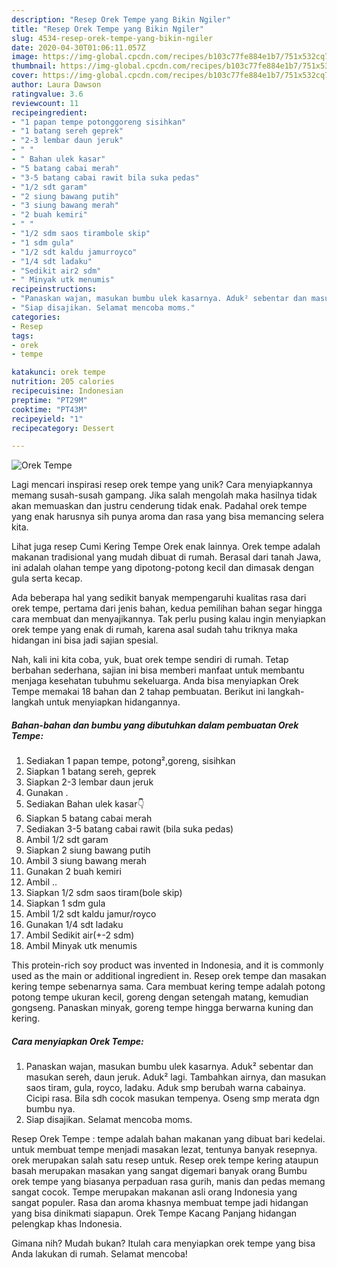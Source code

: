 ```yaml
---
description: "Resep Orek Tempe yang Bikin Ngiler"
title: "Resep Orek Tempe yang Bikin Ngiler"
slug: 4534-resep-orek-tempe-yang-bikin-ngiler
date: 2020-04-30T01:06:11.057Z
image: https://img-global.cpcdn.com/recipes/b103c77fe884e1b7/751x532cq70/orek-tempe-foto-resep-utama.jpg
thumbnail: https://img-global.cpcdn.com/recipes/b103c77fe884e1b7/751x532cq70/orek-tempe-foto-resep-utama.jpg
cover: https://img-global.cpcdn.com/recipes/b103c77fe884e1b7/751x532cq70/orek-tempe-foto-resep-utama.jpg
author: Laura Dawson
ratingvalue: 3.6
reviewcount: 11
recipeingredient:
- "1 papan tempe potonggoreng sisihkan"
- "1 batang sereh geprek"
- "2-3 lembar daun jeruk"
- " "
- " Bahan ulek kasar"
- "5 batang cabai merah"
- "3-5 batang cabai rawit bila suka pedas"
- "1/2 sdt garam"
- "2 siung bawang putih"
- "3 siung bawang merah"
- "2 buah kemiri"
- " "
- "1/2 sdm saos tirambole skip"
- "1 sdm gula"
- "1/2 sdt kaldu jamurroyco"
- "1/4 sdt ladaku"
- "Sedikit air2 sdm"
- " Minyak utk menumis"
recipeinstructions:
- "Panaskan wajan, masukan bumbu ulek kasarnya. Aduk² sebentar dan masukan sereh, daun jeruk. Aduk² lagi. Tambahkan airnya, dan masukan saos tiram, gula, royco, ladaku. Aduk smp berubah warna cabainya. Cicipi rasa. Bila sdh cocok masukan tempenya. Oseng smp merata dgn bumbu nya."
- "Siap disajikan. Selamat mencoba moms."
categories:
- Resep
tags:
- orek
- tempe

katakunci: orek tempe 
nutrition: 205 calories
recipecuisine: Indonesian
preptime: "PT29M"
cooktime: "PT43M"
recipeyield: "1"
recipecategory: Dessert

---
```



![Orek Tempe](https://img-global.cpcdn.com/recipes/b103c77fe884e1b7/751x532cq70/orek-tempe-foto-resep-utama.jpg)

Lagi mencari inspirasi resep orek tempe yang unik? Cara menyiapkannya memang susah-susah gampang. Jika salah mengolah maka hasilnya tidak akan memuaskan dan justru cenderung tidak enak. Padahal orek tempe yang enak harusnya sih punya aroma dan rasa yang bisa memancing selera kita.

Lihat juga resep Cumi Kering Tempe Orek enak lainnya. Orek tempe adalah makanan tradisional yang mudah dibuat di rumah. Berasal dari tanah Jawa, ini adalah olahan tempe yang dipotong-potong kecil dan dimasak dengan gula serta kecap.

Ada beberapa hal yang sedikit banyak mempengaruhi kualitas rasa dari orek tempe, pertama dari jenis bahan, kedua pemilihan bahan segar hingga cara membuat dan menyajikannya. Tak perlu pusing kalau ingin menyiapkan orek tempe yang enak di rumah, karena asal sudah tahu triknya maka hidangan ini bisa jadi sajian spesial.


Nah, kali ini kita coba, yuk, buat orek tempe sendiri di rumah. Tetap berbahan sederhana, sajian ini bisa memberi manfaat untuk membantu menjaga kesehatan tubuhmu sekeluarga. Anda bisa menyiapkan Orek Tempe memakai 18 bahan dan 2 tahap pembuatan. Berikut ini langkah-langkah untuk menyiapkan hidangannya.

<!--inarticleads1-->

##### Bahan-bahan dan bumbu yang dibutuhkan dalam pembuatan Orek Tempe:

1. Sediakan 1 papan tempe, potong²,goreng, sisihkan
1. Siapkan 1 batang sereh, geprek
1. Siapkan 2-3 lembar daun jeruk
1. Gunakan  .
1. Sediakan  Bahan ulek kasar👇
1. Siapkan 5 batang cabai merah
1. Sediakan 3-5 batang cabai rawit (bila suka pedas)
1. Ambil 1/2 sdt garam
1. Siapkan 2 siung bawang putih
1. Ambil 3 siung bawang merah
1. Gunakan 2 buah kemiri
1. Ambil  ..
1. Siapkan 1/2 sdm saos tiram(bole skip)
1. Siapkan 1 sdm gula
1. Ambil 1/2 sdt kaldu jamur/royco
1. Gunakan 1/4 sdt ladaku
1. Ambil Sedikit air(+-2 sdm)
1. Ambil  Minyak utk menumis


This protein-rich soy product was invented in Indonesia, and it is commonly used as the main or additional ingredient in. Resep orek tempe dan masakan kering tempe sebenarnya sama. Cara membuat kering tempe adalah potong potong tempe ukuran kecil, goreng dengan setengah matang, kemudian gongseng. Panaskan minyak, goreng tempe hingga berwarna kuning dan kering. 

<!--inarticleads2-->

##### Cara menyiapkan Orek Tempe:

1. Panaskan wajan, masukan bumbu ulek kasarnya. Aduk² sebentar dan masukan sereh, daun jeruk. Aduk² lagi. Tambahkan airnya, dan masukan saos tiram, gula, royco, ladaku. Aduk smp berubah warna cabainya. Cicipi rasa. Bila sdh cocok masukan tempenya. Oseng smp merata dgn bumbu nya.
1. Siap disajikan. Selamat mencoba moms.


Resep Orek Tempe : tempe adalah bahan makanan yang dibuat bari kedelai. untuk membuat tempe menjadi masakan lezat, tentunya banyak resepnya. orek merupakan salah satu resep untuk. Resep orek tempe kering ataupun basah merupakan masakan yang sangat digemari banyak orang Bumbu orek tempe yang biasanya perpaduan rasa gurih, manis dan pedas memang sangat cocok. Tempe merupakan makanan asli orang Indonesia yang sangat populer. Rasa dan aroma khasnya membuat tempe jadi hidangan yang bisa dinikmati siapapun. Orek Tempe Kacang Panjang hidangan pelengkap khas Indonesia. 

Gimana nih? Mudah bukan? Itulah cara menyiapkan orek tempe yang bisa Anda lakukan di rumah. Selamat mencoba!
